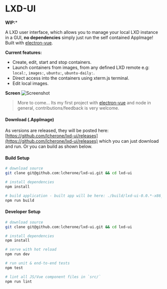 
# LXD-UI

**WIP:***

A LXD user interface, which allows you to manage your local LXD instance in a GUI, **no dependencies** simply just run the self contained AppImage! Built with [electron-vue](https://github.com/SimulatedGREG/electron-vue).

**Current features:**

 - Create, edit, start and stop containers.
 - Launch containers from images, from any defined LXD remote e.g: `local:`, `images:`, `ubuntu:`, `ubuntu-daily:`.
 - Direct access into the containers using xterm.js terminal.
 - Edit local images.

**Screen**
![Screenshot](https://i.imgur.com/zQDknja.gif)

> More to come... Its my first project with [electron-vue](https://github.com/SimulatedGREG/electron-vue) and node in general, contributions/feedback is very welcome.

#### Download (.AppImage)

As versions are released, they will be posted here: [https://github.com/lcherone/lxd-ui/releases](https://github.com/lcherone/lxd-ui/releases) 
which you can just download and run. Or you can build as shown below.

#### Build Setup

``` bash
# download source
git clone git@github.com:lcherone/lxd-ui.git && cd lxd-ui

# install dependencies
npm install

# build application - built app will be here: ./build/lxd-ui-0.0.*-x86_64.AppImage
npm run build

```

#### Developer Setup

``` bash
# download source
git clone git@github.com:lcherone/lxd-ui.git && cd lxd-ui

# install dependencies
npm install

# serve with hot reload
npm run dev

# run unit & end-to-end tests
npm test

# lint all JS/Vue component files in `src/`
npm run lint

